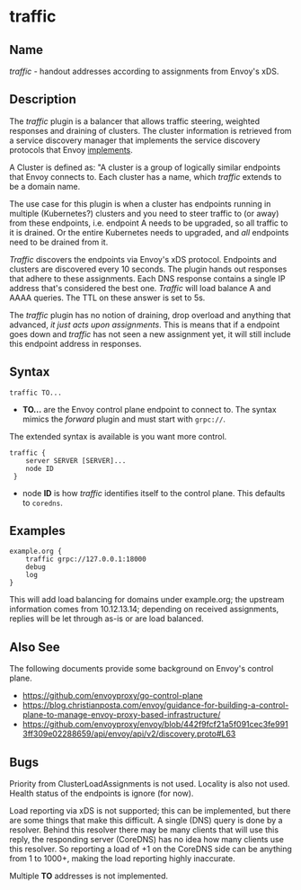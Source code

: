 # traffic

## Name

*traffic* - handout addresses according to assignments from Envoy's xDS.

## Description

The *traffic* plugin is a balancer that allows traffic steering, weighted responses
and draining of clusters. The cluster information is retrieved from a service
discovery manager that implements the service discovery protocols that Envoy
[implements](https://www.envoyproxy.io/docs/envoy/latest/api-docs/xds_protocol).

A Cluster is defined as: "A cluster is a group of logically similar endpoints that Envoy connects
to. Each cluster has a name, which *traffic* extends to be a domain name.

The use case for this plugin is when a cluster has endpoints running in multiple
(Kubernetes?) clusters and you need to steer traffic to (or away) from these endpoints, i.e.
endpoint A needs to be upgraded, so all traffic to it is drained. Or the entire Kubernetes needs to
upgraded, and *all* endpoints need to be drained from it.

*Traffic* discovers the endpoints via Envoy's xDS protocol. Endpoints and clusters are discovered
every 10 seconds. The plugin hands out responses that adhere to these assignments. Each DNS response
contains a single IP address that's considered the best one. *Traffic* will load balance A and AAAA
queries. The TTL on these answer is set to 5s.

The *traffic* plugin has no notion of draining, drop overload and anything that advanced, *it just
acts upon assignments*. This is means that if a endpoint goes down and *traffic* has not seen a new
assignment yet, it will still include this endpoint address in responses.

## Syntax

~~~
traffic TO...
~~~

* **TO...** are the Envoy control plane endpoint to connect to. The syntax mimics the *forward*
 plugin and must start with `grpc://`.


The extended syntax is available is you want more control.

~~~
traffic {
    server SERVER [SERVER]...
    node ID
 }
~~~

* node **ID** is how *traffic* identifies itself to the control plane. This defaults to `coredns`.

## Examples

~~~ corefile
example.org {
    traffic grpc://127.0.0.1:18000
    debug
    log
}
~~~

This will add load balancing for domains under example.org; the upstream information comes from
10.12.13.14; depending on received assignments, replies will be let through as-is or are load balanced.

## Also See

The following documents provide some background on Envoy's control plane.

* https://github.com/envoyproxy/go-control-plane
* https://blog.christianposta.com/envoy/guidance-for-building-a-control-plane-to-manage-envoy-proxy-based-infrastructure/
* https://github.com/envoyproxy/envoy/blob/442f9fcf21a5f091cec3fe9913ff309e02288659/api/envoy/api/v2/discovery.proto#L63

## Bugs

Priority from ClusterLoadAssignments is not used. Locality is also not used. Health status of the
endpoints is ignore (for now).

Load reporting via xDS is not supported; this can be implemented, but there are some things that make
this difficult. A single (DNS) query is done by a resolver. Behind this resolver there may be many
clients that will use this reply, the responding server (CoreDNS) has no idea how many clients use
this resolver. So reporting a load of +1 on the CoreDNS side can be anything from 1 to 1000+, making
the load reporting highly inaccurate.

Multiple **TO** addresses is not implemented.

